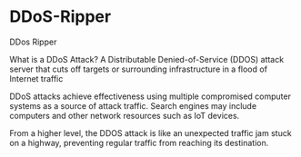# DDoS-Ripper
DDos Ripper

What is a DDoS Attack?
A Distributable Denied-of-Service (DDOS) attack server that cuts off targets or surrounding infrastructure in a flood of Internet traffic

DDoS attacks achieve effectiveness using multiple compromised computer systems as a source of attack traffic. Search engines may include computers and other network resources such as IoT devices.

From a higher level, the DDOS attack is like an unexpected traffic jam stuck on a highway, preventing regular traffic from reaching its destination.
